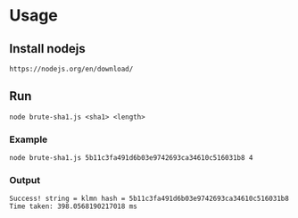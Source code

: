 # Usage

## Install nodejs

```shell
https://nodejs.org/en/download/
```

## Run

```shell
node brute-sha1.js <sha1> <length>
```

### Example

```shell
node brute-sha1.js 5b11c3fa491d6b03e9742693ca34610c516031b8 4
```

### Output

```shell
Success! string = klmn hash = 5b11c3fa491d6b03e9742693ca34610c516031b8
Time taken: 398.0568190217018 ms
```

